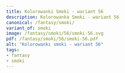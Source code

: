 ```yaml
---
title: Kolorowanki Smoki - wariant 56
description: Kolorowanka Smoki - wariant 56
canonical: /fantasy/smoki/
variant_of: smoki
image: /fantasy/smoki/56/smoki-56.svg
pdf: /fantasy/smoki/56/smoki-56.pdf
alt: "Kolorowanki smoki - wariant 56"
tags:
- fantasy
- smoki
---
```

